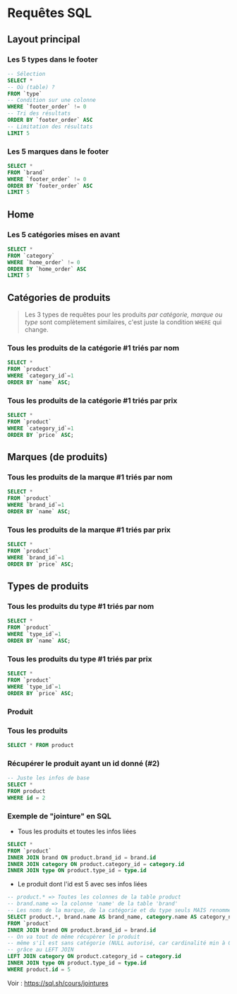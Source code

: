 # Requêtes SQL

## Layout principal

### Les 5 types dans le footer

```sql
-- Sélection
SELECT *
-- Où (table) ?
FROM `type`
-- Condition sur une colonne
WHERE `footer_order` != 0
-- Tri des résultats
ORDER BY `footer_order` ASC
-- Limitation des résultats
LIMIT 5
```

### Les 5 marques dans le footer

```sql
SELECT *
FROM `brand`
WHERE `footer_order` != 0
ORDER BY `footer_order` ASC
LIMIT 5
```

## Home

### Les 5 catégories mises en avant

```sql
SELECT *
FROM `category`
WHERE `home_order` != 0
ORDER BY `home_order` ASC
LIMIT 5
```

## Catégories de produits

> Les 3 types de requêtes pour les produits *par catégorie, marque ou type* sont complètement similaires, c'est juste la condition `WHERE` qui change.

### Tous les produits de la catégorie #1 triés par nom

```sql
SELECT *
FROM `product`
WHERE `category_id`=1
ORDER BY `name` ASC;
```

### Tous les produits de la catégorie #1 triés par prix

```sql
SELECT *
FROM `product`
WHERE `category_id`=1
ORDER BY `price` ASC;
```

## Marques (de produits)

### Tous les produits de la marque #1 triés par nom

```sql
SELECT *
FROM `product`
WHERE `brand_id`=1
ORDER BY `name` ASC;
```

### Tous les produits de la marque #1 triés par prix

```sql
SELECT *
FROM `product`
WHERE `brand_id`=1
ORDER BY `price` ASC;
```

## Types de produits

### Tous les produits du type #1 triés par nom

```sql
SELECT *
FROM `product`
WHERE `type_id`=1
ORDER BY `name` ASC;
```

### Tous les produits du type #1 triés par prix

```sql
SELECT *
FROM `product`
WHERE `type_id`=1
ORDER BY `price` ASC;
```

### Produit

### Tous les produits

```sql
SELECT * FROM product
```

### Récupérer le produit ayant un id donné (#2)

```sql
-- Juste les infos de base
SELECT *
FROM product
WHERE id = 2
```

### Exemple de "jointure" en SQL

- Tous les produits et toutes les infos liées

```sql
SELECT *
FROM `product`
INNER JOIN brand ON product.brand_id = brand.id
INNER JOIN category ON product.category_id = category.id
INNER JOIN type ON product.type_id = type.id
```

- Le produit dont l'id est 5 avec ses infos liées

```sql
-- product.* => Toutes les colonnes de la table product
-- brand.name => la colonne 'name' de la table 'brand'
-- Les noms de la marque, de la catégorie et du type seuls MAIS renommés (aliasés)
SELECT product.*, brand.name AS brand_name, category.name AS category_name, type.name AS type_name
FROM `product`
INNER JOIN brand ON product.brand_id = brand.id
-- On va tout de même récupèrer le produit
-- même s'il est sans catégorie (NULL autorisé, car cardinalité min à 0 sur cette relation),
-- grâce au LEFT JOIN
LEFT JOIN category ON product.category_id = category.id
INNER JOIN type ON product.type_id = type.id
WHERE product.id = 5
```

Voir : https://sql.sh/cours/jointures